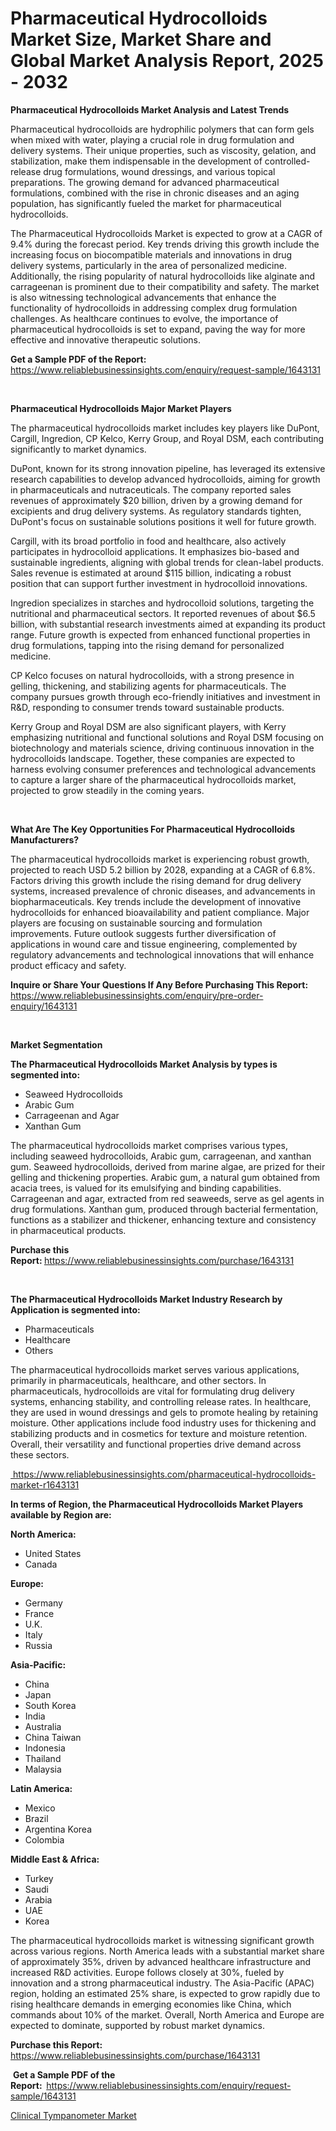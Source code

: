 <p><h1>Pharmaceutical Hydrocolloids Market Size, Market Share and Global Market Analysis Report, 2025 - 2032</h1></p><p><strong>Pharmaceutical Hydrocolloids Market Analysis and Latest Trends</strong></p>
<p><p>Pharmaceutical hydrocolloids are hydrophilic polymers that can form gels when mixed with water, playing a crucial role in drug formulation and delivery systems. Their unique properties, such as viscosity, gelation, and stabilization, make them indispensable in the development of controlled-release drug formulations, wound dressings, and various topical preparations. The growing demand for advanced pharmaceutical formulations, combined with the rise in chronic diseases and an aging population, has significantly fueled the market for pharmaceutical hydrocolloids.</p><p>The Pharmaceutical Hydrocolloids Market is expected to grow at a CAGR of 9.4% during the forecast period. Key trends driving this growth include the increasing focus on biocompatible materials and innovations in drug delivery systems, particularly in the area of personalized medicine. Additionally, the rising popularity of natural hydrocolloids like alginate and carrageenan is prominent due to their compatibility and safety. The market is also witnessing technological advancements that enhance the functionality of hydrocolloids in addressing complex drug formulation challenges. As healthcare continues to evolve, the importance of pharmaceutical hydrocolloids is set to expand, paving the way for more effective and innovative therapeutic solutions.</p></p>
<p><strong>Get a Sample PDF of the Report:&nbsp;</strong> <a href="https://www.reliablebusinessinsights.com/enquiry/request-sample/1643131?utm_campaign=2099&utm_medium=2&utm_source=Github&utm_content=ia&utm_term=28032025&utm_id=pharmaceutical-hydrocolloids">https://www.reliablebusinessinsights.com/enquiry/request-sample/1643131</a></p>
<p>&nbsp;</p>
<p><strong>Pharmaceutical Hydrocolloids Major Market Players</strong></p>
<p><p>The pharmaceutical hydrocolloids market includes key players like DuPont, Cargill, Ingredion, CP Kelco, Kerry Group, and Royal DSM, each contributing significantly to market dynamics. </p><p>DuPont, known for its strong innovation pipeline, has leveraged its extensive research capabilities to develop advanced hydrocolloids, aiming for growth in pharmaceuticals and nutraceuticals. The company reported sales revenues of approximately $20 billion, driven by a growing demand for excipients and drug delivery systems. As regulatory standards tighten, DuPont's focus on sustainable solutions positions it well for future growth.</p><p>Cargill, with its broad portfolio in food and healthcare, also actively participates in hydrocolloid applications. It emphasizes bio-based and sustainable ingredients, aligning with global trends for clean-label products. Sales revenue is estimated at around $115 billion, indicating a robust position that can support further investment in hydrocolloid innovations.</p><p>Ingredion specializes in starches and hydrocolloid solutions, targeting the nutritional and pharmaceutical sectors. It reported revenues of about $6.5 billion, with substantial research investments aimed at expanding its product range. Future growth is expected from enhanced functional properties in drug formulations, tapping into the rising demand for personalized medicine.</p><p>CP Kelco focuses on natural hydrocolloids, with a strong presence in gelling, thickening, and stabilizing agents for pharmaceuticals. The company pursues growth through eco-friendly initiatives and investment in R&D, responding to consumer trends toward sustainable products.</p><p>Kerry Group and Royal DSM are also significant players, with Kerry emphasizing nutritional and functional solutions and Royal DSM focusing on biotechnology and materials science, driving continuous innovation in the hydrocolloids landscape. Together, these companies are expected to harness evolving consumer preferences and technological advancements to capture a larger share of the pharmaceutical hydrocolloids market, projected to grow steadily in the coming years.</p></p>
<p>&nbsp;</p>
<p><strong>What Are The Key Opportunities For Pharmaceutical Hydrocolloids Manufacturers?</strong></p>
<p><p>The pharmaceutical hydrocolloids market is experiencing robust growth, projected to reach USD 5.2 billion by 2028, expanding at a CAGR of 6.8%. Factors driving this growth include the rising demand for drug delivery systems, increased prevalence of chronic diseases, and advancements in biopharmaceuticals. Key trends include the development of innovative hydrocolloids for enhanced bioavailability and patient compliance. Major players are focusing on sustainable sourcing and formulation improvements. Future outlook suggests further diversification of applications in wound care and tissue engineering, complemented by regulatory advancements and technological innovations that will enhance product efficacy and safety.</p></p>
<p><strong>Inquire or Share Your Questions If Any Before Purchasing This Report:</strong> <a href="https://www.reliablebusinessinsights.com/enquiry/pre-order-enquiry/1643131?utm_campaign=2099&utm_medium=2&utm_source=Github&utm_content=ia&utm_term=28032025&utm_id=pharmaceutical-hydrocolloids">https://www.reliablebusinessinsights.com/enquiry/pre-order-enquiry/1643131</a></p>
<p>&nbsp;</p>
<p><strong>Market Segmentation</strong></p>
<p><strong>The Pharmaceutical Hydrocolloids Market Analysis by types is segmented into:</strong></p>
<p><ul><li>Seaweed Hydrocolloids</li><li>Arabic Gum</li><li>Carrageenan and Agar</li><li>Xanthan Gum</li></ul></p>
<p><p>The pharmaceutical hydrocolloids market comprises various types, including seaweed hydrocolloids, Arabic gum, carrageenan, and xanthan gum. Seaweed hydrocolloids, derived from marine algae, are prized for their gelling and thickening properties. Arabic gum, a natural gum obtained from acacia trees, is valued for its emulsifying and binding capabilities. Carrageenan and agar, extracted from red seaweeds, serve as gel agents in drug formulations. Xanthan gum, produced through bacterial fermentation, functions as a stabilizer and thickener, enhancing texture and consistency in pharmaceutical products.</p></p>
<p><strong>Purchase this Report:&nbsp;</strong><a href="https://www.reliablebusinessinsights.com/purchase/1643131?utm_campaign=2099&utm_medium=2&utm_source=Github&utm_content=ia&utm_term=28032025&utm_id=pharmaceutical-hydrocolloids">https://www.reliablebusinessinsights.com/purchase/1643131</a></p>
<p>&nbsp;</p>
<p><strong>The Pharmaceutical Hydrocolloids Market Industry Research by Application is segmented into:</strong></p>
<p><ul><li>Pharmaceuticals</li><li>Healthcare</li><li>Others</li></ul></p>
<p><p>The pharmaceutical hydrocolloids market serves various applications, primarily in pharmaceuticals, healthcare, and other sectors. In pharmaceuticals, hydrocolloids are vital for formulating drug delivery systems, enhancing stability, and controlling release rates. In healthcare, they are used in wound dressings and gels to promote healing by retaining moisture. Other applications include food industry uses for thickening and stabilizing products and in cosmetics for texture and moisture retention. Overall, their versatility and functional properties drive demand across these sectors.</p></p>
<p><a href="https://www.reliablebusinessinsights.com/pharmaceutical-hydrocolloids-market-r1643131?utm_campaign=2099&utm_medium=2&utm_source=Github&utm_content=ia&utm_term=28032025&utm_id=pharmaceutical-hydrocolloids">&nbsp;https://www.reliablebusinessinsights.com/pharmaceutical-hydrocolloids-market-r1643131</a></p>
<p><strong>In terms of Region, the Pharmaceutical Hydrocolloids Market Players available by Region are:</strong></p>
<p>
    <p> <strong> North America: </strong>
        <ul>
            <li>United States</li>
            <li>Canada</li>
        </ul>
        </p> 
    <p> <strong> Europe: </strong>
        <ul>
            <li>Germany</li>
            <li>France</li>
            <li>U.K.</li>
            <li>Italy</li>
            <li>Russia</li>
        </ul>
        </p> 
    <p> <strong> Asia-Pacific: </strong>
        <ul>
            <li>China</li>
            <li>Japan</li>
            <li>South Korea</li>
            <li>India</li>
            <li>Australia</li>
            <li>China Taiwan</li>
            <li>Indonesia</li>
            <li>Thailand</li>
            <li>Malaysia</li>
        </ul>
        </p> 
    <p> <strong> Latin America: </strong>
        <ul>
            <li>Mexico</li>
            <li>Brazil</li>
            <li>Argentina Korea</li>
            <li>Colombia</li>
        </ul>
        </p> 
    <p> <strong> Middle East & Africa: </strong>
        <ul>
            <li>Turkey</li>
            <li>Saudi</li>
            <li>Arabia</li>
            <li>UAE</li>
            <li>Korea</li>
        </ul>
    </p>
    </p>
<p><p>The pharmaceutical hydrocolloids market is witnessing significant growth across various regions. North America leads with a substantial market share of approximately 35%, driven by advanced healthcare infrastructure and increased R&D activities. Europe follows closely at 30%, fueled by innovation and a strong pharmaceutical industry. The Asia-Pacific (APAC) region, holding an estimated 25% share, is expected to grow rapidly due to rising healthcare demands in emerging economies like China, which commands about 10% of the market. Overall, North America and Europe are expected to dominate, supported by robust market dynamics.</p></p>
<p><strong>Purchase this Report: </strong><a href="https://www.reliablebusinessinsights.com/purchase/1643131?utm_campaign=2099&utm_medium=2&utm_source=Github&utm_content=ia&utm_term=28032025&utm_id=pharmaceutical-hydrocolloids">https://www.reliablebusinessinsights.com/purchase/1643131</a></p>
<p>&nbsp;<strong>Get a Sample PDF of the Report:&nbsp;&nbsp;</strong><a href="https://www.reliablebusinessinsights.com/enquiry/request-sample/1643131?utm_campaign=2099&utm_medium=2&utm_source=Github&utm_content=ia&utm_term=28032025&utm_id=pharmaceutical-hydrocolloids">https://www.reliablebusinessinsights.com/enquiry/request-sample/1643131</a></p>
<p><strong></strong></p>
<p><p><a href="https://github.com/NargisHussain432/Market-Research-Report-List-2/blob/main/clinical-tympanometer-market.md?utm_campaign=2099&utm_medium=2&utm_source=Github&utm_content=ia&utm_term=28032025&utm_id=pharmaceutical-hydrocolloids">Clinical Tympanometer Market</a></p></p>